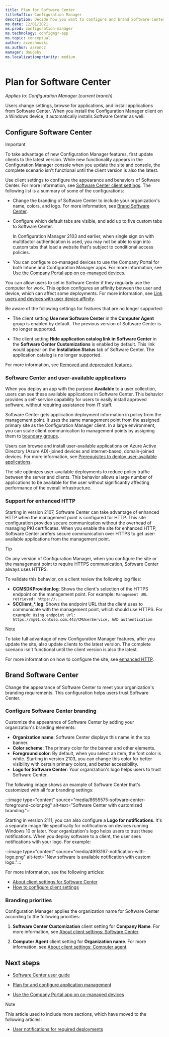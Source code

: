 ```yaml
---
title: Plan for Software Center
titleSuffix: Configuration Manager
description: Decide how you want to configure and brand Software Center for users to interact with Configuration Manager.
ms.date: 12/01/2021
ms.prod: configuration-manager
ms.technology: configmgr-app
ms.topic: conceptual
author: aczechowski
ms.author: aaroncz
manager: dougeby
ms.localizationpriority: medium
---
```


# Plan for Software Center

*Applies to: Configuration Manager (current branch)*

Users change settings, browse for applications, and install applications from Software Center. When you install the Configuration Manager client on a Windows device, it automatically installs Software Center as well.

## Configure Software Center

> [!IMPORTANT]
> To take advantage of new Configuration Manager features, first update clients to the latest version. While new functionality appears in the Configuration Manager console when you update the site and console, the complete scenario isn't functional until the client version is also the latest.

Use client settings to configure the appearance and behaviors of Software Center. For more information, see [Software Center client settings](../../core/clients/deploy/about-client-settings.md#software-center). The following list is a summary of some of the configurations:

- Change the branding of Software Center to include your organization's name, colors, and logo. For more information, see [Brand Software Center](#brand-software-center).

- Configure which default tabs are visible, and add up to five custom tabs to Software Center.<!--4063773-->

  In Configuration Manager 2103 and earlier, when single sign on with multifactor authentication is used, you may not be able to sign into custom tabs that load a website that's subject to conditional access policies. <!--10436429-->

- You can configure co-managed devices to use the Company Portal for both Intune and Configuration Manager apps. For more information, see [Use the Company Portal app on co-managed devices](../../comanage/company-portal.md).<!--CMADO-3601237,INADO-4297660-->

You can allow users to set in Software Center if they regularly use the computer for work. This option configures an affinity between the user and device, which can affect some deployments. For more information, see [Link users and devices with user device affinity](../deploy-use/link-users-and-devices-with-user-device-affinity.md#let-users-create-their-own-device-affinities).

Be aware of the following settings for features that are no longer supported:

- The client setting **Use new Software Center** in the **Computer Agent** group is enabled by default. The previous version of Software Center is no longer supported.

- The client setting **Hide application catalog link in Software Center** in the **Software Center Customizations** is enabled by default. This link would appear on the **Installation Status** tab of Software Center. The application catalog is no longer supported.

For more information, see [Removed and deprecated features](../../core/plan-design/changes/deprecated/removed-and-deprecated-cmfeatures.md).

### Software Center and user-available applications

When you deploy an app with the purpose **Available** to a user collection, users can see these available applications in Software Center. This behavior provides a self-service capability for users to easily install approved software, without requiring assistance from IT staff.

Software Center gets application deployment information in policy from the management point. It uses the same management point from the assigned primary site as the Configuration Manager client. In a large environment, you can scale client communication to management points by assigning them to [boundary groups](../../core/servers/deploy/configure/boundary-groups-management-points.md).<!--1358309-->

Users can browse and install user-available applications on Azure Active Directory (Azure AD)-joined devices and internet-based, domain-joined devices. For more information, see [Prerequisites to deploy user-available applications](prerequisites-deploy-user-available-apps.md).

The site optimizes user-available deployments to reduce policy traffic between the server and clients. This behavior allows a large number of applications to be available for the user without significantly affecting performance of the overall infrastructure.

### Support for enhanced HTTP

<!-- 9199146 -->

Starting in version 2107, Software Center can take advantage of enhanced HTTP when the management point is configured for HTTP. This site configuration provides secure communication without the overhead of managing PKI certificates. When you enable the site for enhanced HTTP, Software Center prefers secure communication over HTTPS to get user-available applications from the management point.

> [!TIP]
> On any version of Configuration Manager, when you configure the site or the management point to require HTTPS communication, Software Center always uses HTTPS.

To validate this behavior, on a client review the following log files:

- **CCMSDKProvider.log**: Shows the client's selection of the HTTPS endpoint on the management point. For example: `Management URL retrieved: https://...`
- **SCClient_*.log**: Shows the endpoint URL that the client uses to communicate with the management point, which should use HTTPS. For example: `Using endpoint Url: https://mp01.contoso.com:443/CMUserService, AAD authentication`

> [!NOTE]
> To take full advantage of new Configuration Manager features, after you update the site, also update clients to the latest version. The complete scenario isn't functional until the client version is also the latest.

For more information on how to configure the site, see [enhanced HTTP](../../core/plan-design/hierarchy/enhanced-http.md).

## Brand Software Center

Change the appearance of Software Center to meet your organization's branding requirements. This configuration helps users trust Software Center.

### Configure Software Center branding

<!-- 1351224 -->
Customize the appearance of Software Center by adding your organization's branding elements:

- **Organization name**: Software Center displays this name in the top banner.
- **Color scheme**: The primary color for the banner and other elements.
- **Foreground color**: By default, when you select an item, the font color is white. Starting in version 2103, you can change this color for better visibility with certain primary colors, and better accessibility.<!--8655575-->
- **Logo for Software Center**: Your organization's logo helps users to trust Software Center.

The following image shows an example of Software Center that's customized with all four branding settings:

:::image type="content" source="media/8655575-software-center-foreground-color.png" alt-text="Software Center with customized branding.":::

Starting in version 2111, you can also configure a **Logo for notifications**. It's a separate image file specifically for notifications on devices running Windows 10 or later. Your organization's logo helps users to trust these notifications. When you deploy software to a client, the user sees notifications with your logo.<!--4993167--> For example:

:::image type="content" source="media/4993167-notification-with-logo.png" alt-text="New software is available notification with custom logo.":::

For more information, see the following articles:

- [About client settings for Software Center](../../core/clients/deploy/about-client-settings.md#software-center)
- [How to configure client settings](../../core/clients/deploy/configure-client-settings.md)

### Branding priorities

Configuration Manager applies the organization name for Software Center according to the following priorities:

1. **Software Center Customization** client setting for **Company Name**. For more information, see [About client settings: Software Center](../../core/clients/deploy/about-client-settings.md#software-center).

2. **Computer Agent** client setting for **Organization name**. For more information, see [About client settings: Computer agent](../../core/clients/deploy/about-client-settings.md#computer-agent).

## Next steps

- [Software Center user guide](../../core/understand/software-center.md)

- [Plan for and configure application management](plan-for-and-configure-application-management.md)

- [Use the Company Portal app on co-managed devices](../../comanage/company-portal.md)

> [!NOTE]
> This article used to include more sections, which have moved to the following articles:
>
> - [User notifications for required deployments](user-notifications.md)
